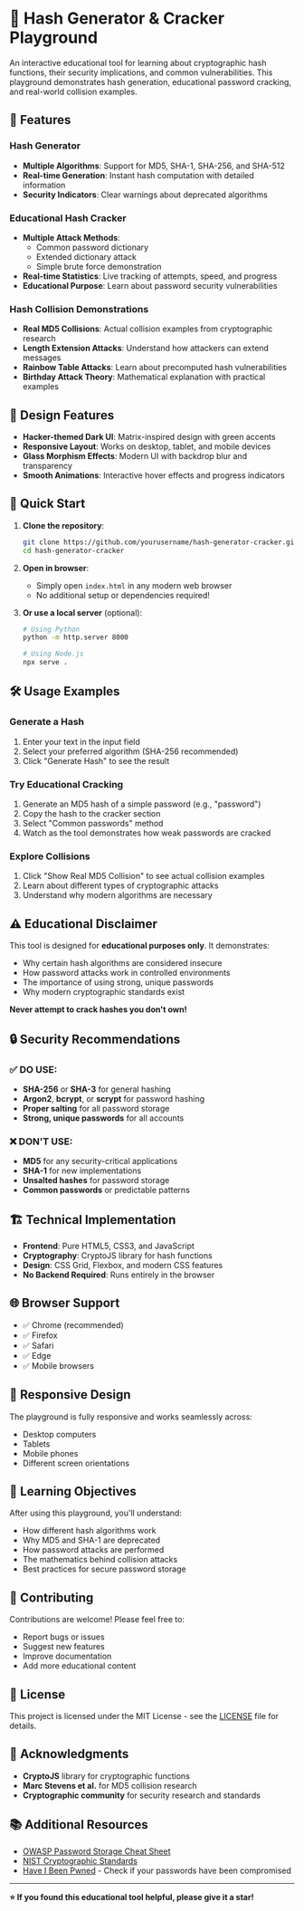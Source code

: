 # 🔐 Hash Generator & Cracker Playground

An interactive educational tool for learning about cryptographic hash functions, their security implications, and common vulnerabilities. This playground demonstrates hash generation, educational password cracking, and real-world collision examples.

## 🌟 Features

### Hash Generator
- **Multiple Algorithms**: Support for MD5, SHA-1, SHA-256, and SHA-512
- **Real-time Generation**: Instant hash computation with detailed information
- **Security Indicators**: Clear warnings about deprecated algorithms

### Educational Hash Cracker
- **Multiple Attack Methods**: 
  - Common password dictionary
  - Extended dictionary attack
  - Simple brute force demonstration
- **Real-time Statistics**: Live tracking of attempts, speed, and progress
- **Educational Purpose**: Learn about password security vulnerabilities

### Hash Collision Demonstrations
- **Real MD5 Collisions**: Actual collision examples from cryptographic research
- **Length Extension Attacks**: Understand how attackers can extend messages
- **Rainbow Table Attacks**: Learn about precomputed hash vulnerabilities
- **Birthday Attack Theory**: Mathematical explanation with practical examples

## 🎨 Design Features

- **Hacker-themed Dark UI**: Matrix-inspired design with green accents
- **Responsive Layout**: Works on desktop, tablet, and mobile devices
- **Glass Morphism Effects**: Modern UI with backdrop blur and transparency
- **Smooth Animations**: Interactive hover effects and progress indicators

## 🚀 Quick Start

1. **Clone the repository**:
   ```bash
   git clone https://github.com/yourusername/hash-generator-cracker.git
   cd hash-generator-cracker
   ```

2. **Open in browser**:
   - Simply open `index.html` in any modern web browser
   - No additional setup or dependencies required!

3. **Or use a local server** (optional):
   ```bash
   # Using Python
   python -m http.server 8000
   
   # Using Node.js
   npx serve .
   ```

## 🛠️ Usage Examples

### Generate a Hash
1. Enter your text in the input field
2. Select your preferred algorithm (SHA-256 recommended)
3. Click "Generate Hash" to see the result

### Try Educational Cracking
1. Generate an MD5 hash of a simple password (e.g., "password")
2. Copy the hash to the cracker section
3. Select "Common passwords" method
4. Watch as the tool demonstrates how weak passwords are cracked

### Explore Collisions
1. Click "Show Real MD5 Collision" to see actual collision examples
2. Learn about different types of cryptographic attacks
3. Understand why modern algorithms are necessary

## ⚠️ Educational Disclaimer

This tool is designed for **educational purposes only**. It demonstrates:
- Why certain hash algorithms are considered insecure
- How password attacks work in controlled environments
- The importance of using strong, unique passwords
- Why modern cryptographic standards exist

**Never attempt to crack hashes you don't own!**

## 🔒 Security Recommendations

### ✅ DO USE:
- **SHA-256** or **SHA-3** for general hashing
- **Argon2**, **bcrypt**, or **scrypt** for password hashing
- **Proper salting** for all password storage
- **Strong, unique passwords** for all accounts

### ❌ DON'T USE:
- **MD5** for any security-critical applications
- **SHA-1** for new implementations
- **Unsalted hashes** for password storage
- **Common passwords** or predictable patterns

## 🏗️ Technical Implementation

- **Frontend**: Pure HTML5, CSS3, and JavaScript
- **Cryptography**: CryptoJS library for hash functions
- **Design**: CSS Grid, Flexbox, and modern CSS features
- **No Backend Required**: Runs entirely in the browser

## 🌐 Browser Support

- ✅ Chrome (recommended)
- ✅ Firefox
- ✅ Safari
- ✅ Edge
- ✅ Mobile browsers

## 📱 Responsive Design

The playground is fully responsive and works seamlessly across:
- Desktop computers
- Tablets
- Mobile phones
- Different screen orientations

## 🎯 Learning Objectives

After using this playground, you'll understand:
- How different hash algorithms work
- Why MD5 and SHA-1 are deprecated
- How password attacks are performed
- The mathematics behind collision attacks
- Best practices for secure password storage

## 🤝 Contributing

Contributions are welcome! Please feel free to:
- Report bugs or issues
- Suggest new features
- Improve documentation
- Add more educational content

## 📄 License

This project is licensed under the MIT License - see the [LICENSE](LICENSE) file for details.

## 🙏 Acknowledgments

- **CryptoJS** library for cryptographic functions
- **Marc Stevens et al.** for MD5 collision research
- **Cryptographic community** for security research and standards

## 📚 Additional Resources

- [OWASP Password Storage Cheat Sheet](https://cheatsheetseries.owasp.org/cheatsheets/Password_Storage_Cheat_Sheet.html)
- [NIST Cryptographic Standards](https://csrc.nist.gov/projects/cryptographic-standards-and-guidelines)
- [Have I Been Pwned](https://haveibeenpwned.com/) - Check if your passwords have been compromised

---

**⭐ If you found this educational tool helpful, please give it a star!**
